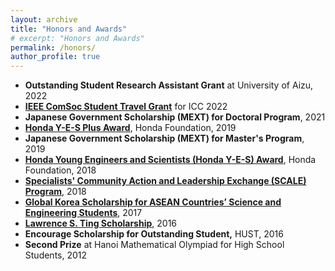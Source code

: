```yaml
---
layout: archive
title: "Honors and Awards"
# excerpt: "Honors and Awards"
permalink: /honors/
author_profile: true
---
```

 
<ul>
	<li><strong>Outstanding Student Research Assistant Grant</strong> at University of Aizu, 2022</li>
	<li><a href="https://icc2022.ieee-icc.org/registration/student-travel-grants.html"><strong>IEEE ComSoc Student Travel Grant</strong></a> for ICC 2022&nbsp;</li>
	<li><strong>Japanese Government Scholarship (MEXT) for Doctoral Program</strong>, 2021</li>
	<li><a href="https://www.hondafoundation.jp/yes/index_en/240#midasi"><strong>Honda Y-E-S Plus Award</strong></a>, Honda Foundation, 2019</li>
	<li><strong>Japanese Government Scholarship (MEXT) for Master&#39;s Program</strong>, 2019</li>
	<li><a href="https://www.hondafoundation.jp/yes/index_en/240#midasi"><strong>Honda Young Engineers and Scientists (Honda Y-E-S) Award</strong></a>, Honda Foundation, 2018</li>
	<li><a href="https://www.temasekfoundation.org.sg/programmes-i/Specialists-Community-Action-and-Leadership-Exchange-SCALE-Programmes"><strong>Specialists&#39; Community Action and Leadership Exchange (SCALE) Program</strong></a>, 2018</li>
	<li><a href="https://www.mofa.go.kr/eng/wpge/m_5719/contents.do"><strong>Global Korea Scholarship for ASEAN Countries&rsquo; Science and Engineering Students</strong></a>, 2017</li>
	<li><a href="https://www.lawrencestingfoundation.org/en/education/lstf-scholarship"><strong>Lawrence S. Ting Scholarship</strong></a>, 2016</li>
	<li><strong>Encourage Scholarship for Outstanding Student,</strong>&nbsp;HUST, 2016</li>
	<li><strong>Second Prize</strong> at Hanoi Mathematical Olympiad for High School Students, 2012</li>
</ul>
